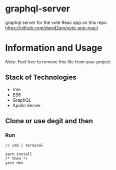 # graphql-server
graphql server for the vote Reac app on this repo https://github.com/david2am/vote-app-react

# Information and Usage

_Note:_ Feel free to remove this file from your project

## Stack of Technologies
* Vite
* ES6
* GraphQL
* Apollo Server

## Clone or use degit and then

### Run
```
// cmd | terminal

yarn install
/* then */
yarn dev
```
